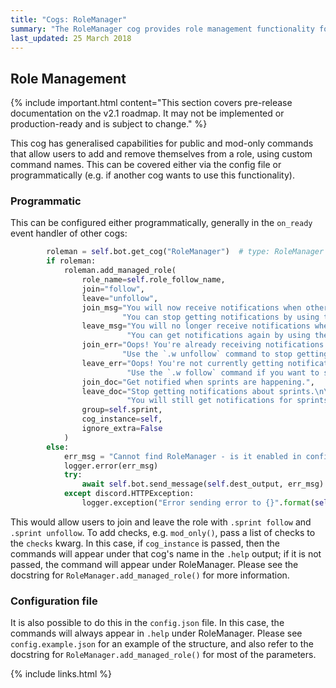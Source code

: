 ```yaml
---
title: "Cogs: RoleManager"
summary: "The RoleManager cog provides role management functionality for users. It is intended to allow users to join and leave specific roles on their own through bot commands, in order to participate or not participate in certain features (for example, to be able to get highlighted for special-interest news)."
last_updated: 25 March 2018
---
```



## Role Management

{% include important.html content="This section covers pre-release documentation on the v2.1 roadmap. It may not be implemented or production-ready and is subject to change." %}

This cog has generalised capabilities for public and mod-only commands that allow users to add and remove themselves from a role, using custom command names. This can be covered either via the config file or programmatically (e.g. if another cog wants to use this functionality).

### Programmatic

This can be configured either programmatically, generally in the `on_ready` event handler of other cogs:

```python
        roleman = self.bot.get_cog("RoleManager")  # type: RoleManager
        if roleman:
            roleman.add_managed_role(
                role_name=self.role_follow_name,
                join="follow",
                leave="unfollow",
                join_msg="You will now receive notifications when others start a sprint. "
                         "You can stop getting notifications by using the `.w unfollow` command.",
                leave_msg="You will no longer receive notifications when others start a sprint. "
                          "You can get notifications again by using the `.w follow` command.",
                join_err="Oops! You're already receiving notifications for sprints. "
                         "Use the `.w unfollow` command to stop getting notifications.",
                leave_err="Oops! You're not currently getting notifications for sprints. "
                          "Use the `.w follow` command if you want to start getting notifications.",
                join_doc="Get notified when sprints are happening.",
                leave_doc="Stop getting notifications about sprints.\n\n"
                          "You will still get notifications for sprints you have joined.",
                group=self.sprint,
                cog_instance=self,
                ignore_extra=False
            )
        else:
            err_msg = "Cannot find RoleManager - is it enabled in config?"
            logger.error(err_msg)
            try:
                await self.bot.send_message(self.dest_output, err_msg)
            except discord.HTTPException:
                logger.exception("Error sending error to {}".format(self.dest_output_id))
```

This would allow users to join and leave the role with `.sprint follow` and `.sprint unfollow`. To add checks, e.g. `mod_only()`, pass a list of checks to the `checks` kwarg. In this case, if `cog_instance` is passed, then the commands will appear under that cog's name in the `.help` output; if it is not passed, the command will appear under RoleManager. Please see the docstring for `RoleManager.add_managed_role()` for more information.

### Configuration file

It is also possible to do this in the `config.json` file. In this case, the commands will always appear in `.help` under RoleManager. Please see `config.example.json` for an example of the structure, and also refer to the docstring for `RoleManager.add_managed_role()` for most of the parameters.

{% include links.html %}
